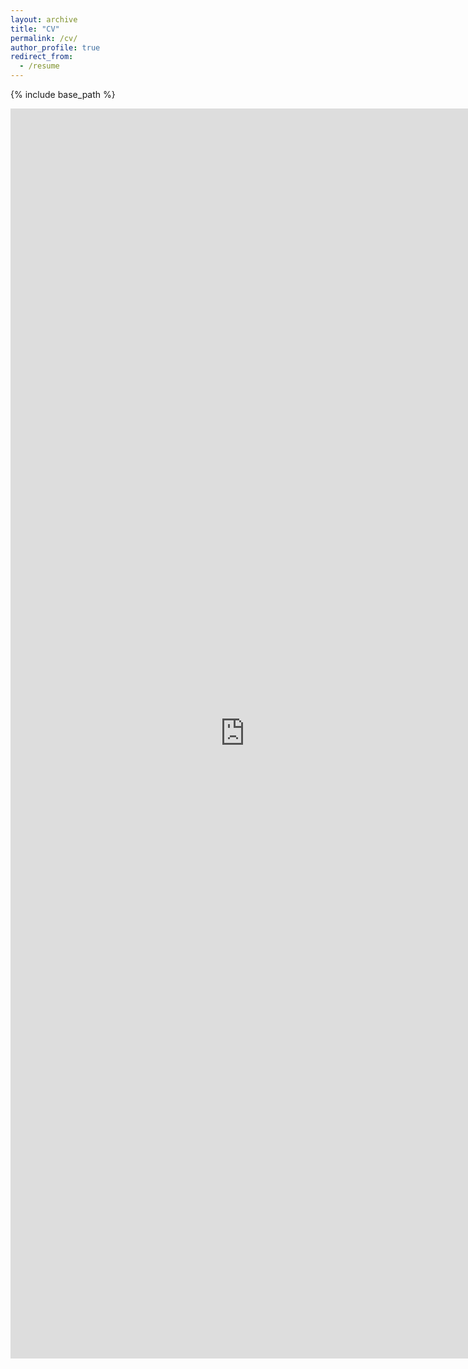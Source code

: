```yaml
---
layout: archive
title: "CV"
permalink: /cv/
author_profile: true
redirect_from:
  - /resume
---
```


{% include base_path %}

<embed src="https://shivangchopra11.github.io//files/cv.pdf" width="750px" height="2000px" />
